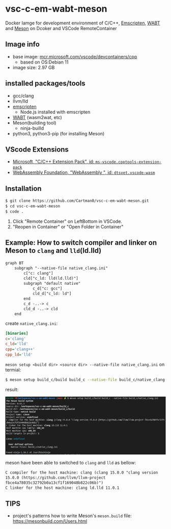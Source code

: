 # vsc-c-em-wabt-meson

Docker Iamge for development environment of C/C++, [Emscripten](https://emscripten.org/), [WABT](https://github.com/WebAssembly/wabt) and [Meson](https://mesonbuild.com/) on Dcoker and VSCode RemoteContainer

## Image info

- base image: [mcr.microsoft.com/vscode/devcontainers/cpp](https://github.com/microsoft/vscode-dev-containers/blob/v0.217.4/containers/cpp/.devcontainer/Dockerfile)
    - based on OS:Debian 11
- image size: 2.97 GB


## installed packages/tools

- gcc/clang
- llvm/lld
- [emscripten](https://github.com/emscripten-core/emsdk/blob/main/docker/Dockerfile)
    - Node.js installed with emscripten
- [WABT](https://github.com/WebAssembly/wabt) (wasm2wat, etc)
- Meson(building tool)
    - ninja-builld
- python3, python3-pip (for installing Meson)

## VScode Extensions

- [Microsoft, "C/C++ Extension Pack",
id: `ms-vscode.cpptools-extension-pack`](https://marketplace.visualstudio.com/items?itemName=ms-vscode.cpptools-extension-pack)
- [WebAssembly Foundation, "WebAssembly ", id: `dtsvet.vscode-wasm`](https://marketplace.visualstudio.com/items?itemName=dtsvet.vscode-wasm)

## Installation

```bash
$ git clone https://github.com/Cartman0/vsc-c-em-wabt-meson.git
$ cd vsc-c-em-wabt-meson
$ code .
```

1. Click "Remote Container" on LeftBottom in VSCode.
2. "Reopen in Container" or "Open Folder in Container"

## Example: How to switch compiler and linker on Meson to `clang` and `lld`(ld.lld)

```mermaid 
graph BT
    subgraph "--native-file native_clang.ini"
        c["c: clang"]
        cld["c_ld: lld(ld.lld)"]
        subgraph "default native"
            c_d["c: gcc"]
            cld_d["c_ld: ld"]
        end
        c_d -..-> c
        cld_d -..-> cld
    end
```

create `native_clang.ini`:

```ini
[binaries]
c='clang'
c_ld='lld'
cpp='clang++'
cpp_ld='lld'
```

`meson setup <build dir> <source dir> --native-file native_clang.ini` on termial:

```bash
$ meson setup build_c/build build_c --native-file build_c/native_clang.ini
```

result: 

![result clang](img/result_clang.JPG)

meson have been able to switched to `clang` and `lld` as bellow:

```
C compiler for the host machine: clang (clang 15.0.0 "clang version 15.0.0 (https://github.com/llvm/llvm-project fbce4a78035c32792b0a13cf1f169048b822c06b)")
C linker for the host machine: clang ld.lld 11.0.1
```

## TIPS

- project's patterns how to write Meson's `meson.build` file: https://mesonbuild.com/Users.html
